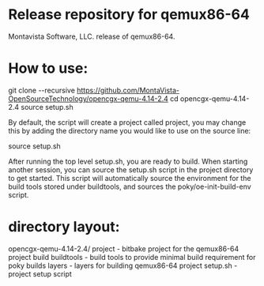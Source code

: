 # Release repository for qemux86-64

Montavista Software, LLC. release of qemux86-64. 

How to use:
==========

git clone --recursive https://github.com/MontaVista-OpenSourceTechnology/opencgx-qemu-4.14-2.4
cd opencgx-qemu-4.14-2.4
source setup.sh

By default, the script will create a project called project, you may change this
by adding the directory name you would like to use on the source line:

source setup.sh <my directory>

After running the top level setup.sh, you are ready to build. When starting
another session, you can source the setup.sh script in the project directory
to get started. This script will automatically source the environment for
the build tools stored under buildtools, and sources the 
poky/oe-init-build-env script.

directory layout:
================
opencgx-qemu-4.14-2.4/
       project - bitbake project for the qemux86-64 project build
       buildtools - build tools to provide minimal build requirement for poky builds
       layers - layers for building qemux86-64 project
       setup.sh - project setup script  
